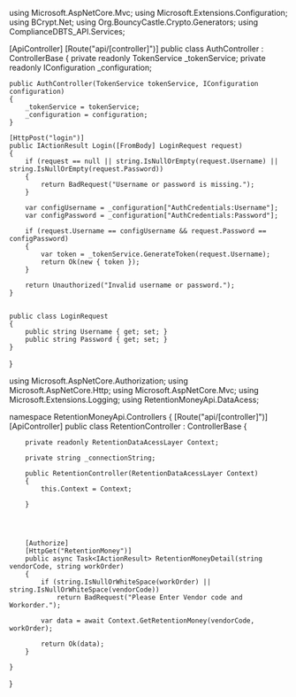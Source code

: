 using Microsoft.AspNetCore.Mvc;
using Microsoft.Extensions.Configuration;
using BCrypt.Net;
using Org.BouncyCastle.Crypto.Generators;
using ComplianceDBTS_API.Services;


[ApiController]
[Route("api/[controller]")]
public class AuthController : ControllerBase
{
    private readonly TokenService _tokenService;
    private readonly IConfiguration _configuration;

    public AuthController(TokenService tokenService, IConfiguration configuration)
    {
        _tokenService = tokenService;
        _configuration = configuration;
    }

    [HttpPost("login")]
    public IActionResult Login([FromBody] LoginRequest request)
    {
        if (request == null || string.IsNullOrEmpty(request.Username) || string.IsNullOrEmpty(request.Password))
        {
            return BadRequest("Username or password is missing.");
        }

        var configUsername = _configuration["AuthCredentials:Username"];
        var configPassword = _configuration["AuthCredentials:Password"];

        if (request.Username == configUsername && request.Password == configPassword)
        {
            var token = _tokenService.GenerateToken(request.Username);
            return Ok(new { token });
        }

        return Unauthorized("Invalid username or password.");
    }


    public class LoginRequest
    {
        public string Username { get; set; }
        public string Password { get; set; }
    }
}



using Microsoft.AspNetCore.Authorization;
using Microsoft.AspNetCore.Http;
using Microsoft.AspNetCore.Mvc;
using Microsoft.Extensions.Logging;
using RetentionMoneyApi.DataAcess;

namespace RetentionMoneyApi.Controllers
{
    [Route("api/[controller]")]
    [ApiController]
    public class RetentionController : ControllerBase
    {

        private readonly RetentionDataAcessLayer Context;

        private string _connectionString;

        public RetentionController(RetentionDataAcessLayer Context)
        {
            this.Context = Context;
       
        }




        [Authorize]
        [HttpGet("RetentionMoney")]
        public async Task<IActionResult> RetentionMoneyDetail(string vendorCode, string workOrder)
        {
            if (string.IsNullOrWhiteSpace(workOrder) || string.IsNullOrWhiteSpace(vendorCode))
                return BadRequest("Please Enter Vendor code and Workorder.");

            var data = await Context.GetRetentionMoney(vendorCode, workOrder);

            return Ok(data);
        }

    }
}
